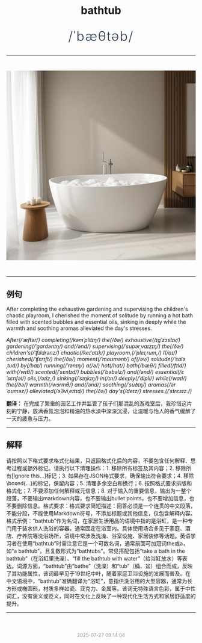 <div align="center">

# bathtub

<div style="margin: 30px 0;">
<h1 style="font-size: 2.5em; font-weight: 300; letter-spacing: 2px; margin: 0; color: #2c3e50;">
/ˈbæθtəb/
</h1>
</div>

</div>

---

<div align="center" style="margin: 40px 0;">

![bathtub](images/bathtub.png)

</div>

---

## 例句

After completing the exhaustive gardening and supervising the children's chaotic playroom, I cherished the moment of solitude by running a hot bath filled with scented bubbles and essential oils, sinking in deeply while the warmth and soothing aromas alleviated the day's stresses.

*After(/ˈæftər/) completing(/kəmˈplitɪŋ/) the(/ðə/) exhaustive(/ɪgˈzɔstɪv/) gardening(/ˈgɑrdənɪŋ/) and(/ənd/) supervising(/ˈsupərˌvaɪzɪŋ/) the(/ðə/) children's(/ˈʧɪldrənz/) chaotic(/keɪˈɑtɪk/) playroom,(/ˈpleɪˌrum,/) I(/aɪ/) cherished(/ˈʧɛrɪʃt/) the(/ðə/) moment(/ˈmoʊmənt/) of(/əv/) solitude(/ˈsɑləˌtud/) by(/baɪ/) running(/ˈrənɪŋ/) a(/ə/) hot(/hɑt/) bath(/bæθ/) filled(/fɪld/) with(/wɪθ/) scented(/ˈsɛntɪd/) bubbles(/ˈbəbəlz/) and(/ənd/) essential(/ɛˈsɛnʃəl/) oils,(/ɔɪlz,/) sinking(/ˈsɪŋkɪŋ/) in(/ɪn/) deeply(/ˈdipli/) while(/waɪl/) the(/ðə/) warmth(/wɔrmθ/) and(/ənd/) soothing(/ˈsuðɪŋ/) aromas(/ərˈoʊməz/) alleviated(/əˈliviˌeɪtɪd/) the(/ðə/) day's(/deɪz/) stresses.(/ˈstrɛsɪz./)*

**翻译：** 在完成了繁重的园艺工作并监管了孩子们那混乱的游戏室后，我珍惜这片刻的宁静，放满香氛泡泡和精油的热水澡中深深沉浸，让温暖与怡人的香气缓解了一天的疲惫与压力。

---

## 解释

请按照以下格式要求格式化结果，只返回格式化后的内容，不要包含任何解释、思考过程或额外标记。请执行以下清理操作：1. 移除所有<think>标签及其内容；2. 移除所有[Ignore this...]标记；3. 如果存在JSON格式要求，确保输出符合要求；4. 移除\boxed{...}的标记，保留内容；5. 清理多余空白和换行；6. 按照格式要求排版和格式化；7. 不要添加任何解释或元信息；8. 对于输入的重要信息，输出为一整个段落，不要输出markdown内容，也不要输出bullet points，也不要增加信息，也不要删除信息。格式要求：格式要求简短描述：回答必须是一个连贯的中文段落，不能分段，不能使用Markdown符号，不添加标题或其他信息，仅包含解释内容。格式示例：“bathtub”作为名词，在家居生活用品的语境中指的是浴缸，是一种专门用于装水供人洗浴的容器，通常固定在浴室内。具体使用场合多见于家庭、酒店、疗养院等洗浴场所，语境中常涉及洗澡、浴室设施、家居装修等话题。英语学习者在使用“bathtub”时需注意它是一个可数名词，通常前面可加冠词the或a，如“a bathtub”，且复数形式为“bathtubs”。常见搭配包括“take a bath in the bathtub”（在浴缸里洗澡）、“fill the bathtub with water”（给浴缸放水）等表达。词源方面，“bathtub”由“bathe”（洗澡）和“tub”（桶、盆）组合而成，反映了其功能属性，该词最早见于19世纪中叶，随着家庭卫浴设施的发展而普及。在中文语境中，“bathtub”准确翻译为“浴缸”，意指供洗浴用的大型容器，通常为长方形或椭圆形，材质多样如瓷、亚克力、金属等。该词无特殊语言色彩，属于中性词汇，没有褒义或贬义，同时在文化上反映了一种现代化生活方式和家居舒适度的提升。


---

<div align="center" style="margin-top: 50px;">
<small style="color: #999; font-size: 0.9em;">2025-07-27 09:14:04</small>
</div>

